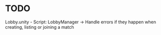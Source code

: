 # TODO #
Lobby.unity - Script: LobbyManager -> Handle errors if they happen when creating, listing or joining a match
